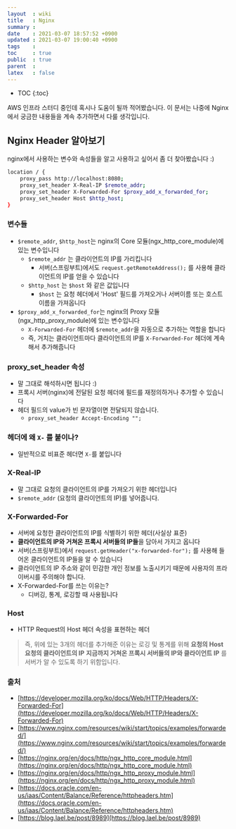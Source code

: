 ```yaml
---
layout  : wiki
title   : Nginx
summary : 
date    : 2021-03-07 18:57:52 +0900
updated : 2021-03-07 19:00:40 +0900
tags    : 
toc     : true
public  : true
parent  : 
latex   : false
---
```

* TOC
{:toc}

AWS 인프라 스터디 중인데 혹시나 도움이 될까 적어봤습니다. 이 문서는 나중에 Nginx에서 궁금한 내용들을 계속 추가하면서 다룰 생각입니다.

## Nginx Header 알아보기

nginx에서 사용하는 변수와 속성들을 알고 사용하고 싶어서 좀 더 찾아봤습니다 :)

```bash
location / {
    proxy_pass http://localhost:8080;
    proxy_set_header X-Real-IP $remote_addr;
    proxy_set_header X-Forwarded-For $proxy_add_x_forwarded_for;
    proxy_set_header Host $http_host;
}
```

### 변수들

- `$remote_addr`, `$http_host`는 nginx의 Core 모듈(ngx_http_core_module)에 있는 변수입니다
    - `$remote_addr` 는 클라이언트의 IP를 가리킵니다
        - 서버(스프링부트)에서도 `request.getRemoteAddress();` 를 사용해 클라이언트의 IP를 얻을 수 있습니다
    - `$http_host` 는 `$host` 와 같은 값입니다
        - `$host` 는 요청 헤더에서 'Host' 필드를 가져오거나 서버이름 또는 호스트 이름을 가져옵니다
- `$proxy_add_x_forwarded_for`는 nginx의 Proxy 모듈(ngx_http_proxy_module)에 있는 변수입니다
    - `X-Forwarded-For` 헤더에 `$remote_addr`을 자동으로 추가하는 역할을 합니다
    - 즉, 거치는 클라이언트마다 클라이언트의 IP를 `X-Forwarded-For` 헤더에 계속해서 추가해줍니다

### proxy_set_header 속성

- 말 그대로 해석하시면 됩니다 :)
- 프록시 서버(nginx)에 전달된 요청 헤더에 필드를 재정의하거나 추가할 수 있습니다
- 헤더 필드의 value가 빈 문자열이면 전달되지 않습니다.
    - `proxy_set_header Accept-Encoding "";`

### 헤더에 왜 `X-` 를 붙이나?

- 일반적으로 비표준 헤더면 `X-`를 붙입니다

### X-Real-IP

- 말 그대로 요청의 클라이언트의 IP를 가져오기 위한 헤더입니다
- `$remote_addr` (요청의 클라이언트의 IP)를 넣어줍니다.

### X-Forwarded-For

- 서버에 요청한 클라이언트의 IP를 식별하기 위한 헤더(사실상 표준)
- **클라이언트의 IP와 거쳐온 프록시 서버들의 IP들**을 담아서 가지고 옵니다
- 서버(스프링부트)에서 `request.getHeader("x-forwarded-for");` 를 사용해 들어온 클라이언트의 IP들을 알 수 있습니다
- 클라이언트의 IP 주소와 같이 민감한 개인 정보를 노출시키기 때문에 사용자의 프라이버시를 주의해야 합니다.
- X-Forwarded-For를 쓰는 이유는?
    - 디버깅, 통계, 로깅할 때 사용됩니다

### Host

- HTTP Request의 Host 헤더 속성을 표현하는 헤더

> 즉, 위에 있는 3개의 헤더를 추가해준 이유는
로깅 및 통계를 위해
**요청의 Host**
**요청의 클라이언트의 IP**
**지금까지 거쳐온 프록시 서버들의 IP와 클라이언트 IP**
를 서버가 알 수 있도록 하기 위함입니다.

### 출처

- [https://developer.mozilla.org/ko/docs/Web/HTTP/Headers/X-Forwarded-For](https://developer.mozilla.org/ko/docs/Web/HTTP/Headers/X-Forwarded-For)
- [https://www.nginx.com/resources/wiki/start/topics/examples/forwarded/](https://www.nginx.com/resources/wiki/start/topics/examples/forwarded/)
- [https://nginx.org/en/docs/http/ngx_http_core_module.html](https://nginx.org/en/docs/http/ngx_http_core_module.html)
- [https://nginx.org/en/docs/http/ngx_http_proxy_module.html](https://nginx.org/en/docs/http/ngx_http_proxy_module.html)
- [https://docs.oracle.com/en-us/iaas/Content/Balance/Reference/httpheaders.htm](https://docs.oracle.com/en-us/iaas/Content/Balance/Reference/httpheaders.htm)
- [https://blog.lael.be/post/8989](https://blog.lael.be/post/8989)

